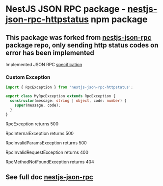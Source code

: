 # NestJS JSON RPC package - [nestjs-json-rpc-httpstatus](https://www.npmjs.com/package/nestjs-json-rpc-httpstatus) npm package

## This package was forked from [nestjs-json-rpc](https://www.npmjs.com/package/@jashkasoft/nestjs-json-rpc) package repo, only sending http status codes on error has been implemented

Implemented JSON RPC [specification](https://www.jsonrpc.org/specification)

### Custom Exception

```typescript
import { RpcException } from 'nestjs-json-rpc-httpstatus';

export class MyRpcException extends RpcException {
  constructor(message: string | object, code: number) {
    super(message, code);
  }
}
```

RpcException returns 500

RpcInternalException returns 500

RpcInvalidParamsException returns 500

RpcInvalidRequestException returns 400

RpcMethodNotFoundException returns 404


## See full doc [nestjs-json-rpc](https://www.npmjs.com/package/@jashkasoft/nestjs-json-rpc)
